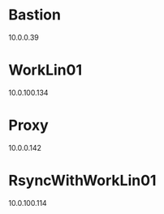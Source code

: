 # Bastion
10.0.0.39

# WorkLin01
10.0.100.134

# Proxy
10.0.0.142

# RsyncWithWorkLin01
10.0.100.114
